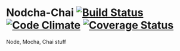 # Nodcha-Chai [![Build Status](https://travis-ci.org/edstros/Nodcha-Chai.svg?branch=master)](https://travis-ci.org/edstros/Nodcha-Chai) [![Code Climate](https://codeclimate.com/github/edstros/Nodcha-Chai/badges/gpa.svg)](https://codeclimate.com/github/edstros/Nodcha-Chai) [![Coverage Status](https://coveralls.io/repos/edstros/Nodcha-Chai/badge.svg?branch=master&service=github)](https://coveralls.io/github/edstros/Nodcha-Chai?branch=master)
Node, Mocha, Chai stuff
